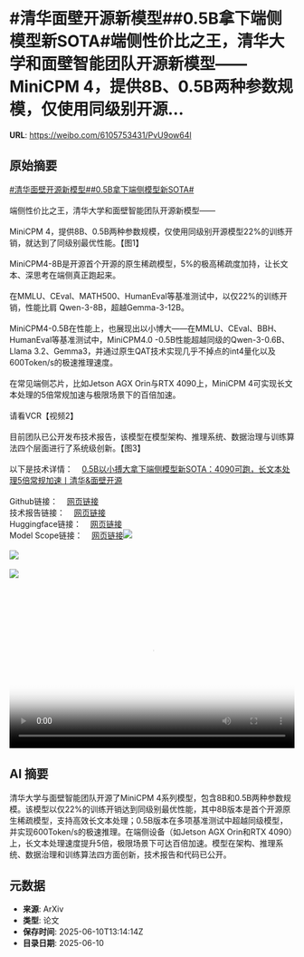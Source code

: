 # #清华面壁开源新模型##0.5B拿下端侧模型新SOTA#端侧性价比之王，清华大学和面壁智能团队开源新模型——MiniCPM 4，提供8B、0.5B两种参数规模，仅使用同级别开源...

**URL**: https://weibo.com/6105753431/PvU9ow64l

## 原始摘要

<a href="https://m.weibo.cn/search?containerid=231522type%3D1%26t%3D10%26q%3D%23%E6%B8%85%E5%8D%8E%E9%9D%A2%E5%A3%81%E5%BC%80%E6%BA%90%E6%96%B0%E6%A8%A1%E5%9E%8B%23&amp;extparam=%23%E6%B8%85%E5%8D%8E%E9%9D%A2%E5%A3%81%E5%BC%80%E6%BA%90%E6%96%B0%E6%A8%A1%E5%9E%8B%23" data-hide=""><span class="surl-text">#清华面壁开源新模型#</span></a><a href="https://m.weibo.cn/search?containerid=231522type%3D1%26t%3D10%26q%3D%230.5B%E6%8B%BF%E4%B8%8B%E7%AB%AF%E4%BE%A7%E6%A8%A1%E5%9E%8B%E6%96%B0SOTA%23&amp;extparam=%230.5B%E6%8B%BF%E4%B8%8B%E7%AB%AF%E4%BE%A7%E6%A8%A1%E5%9E%8B%E6%96%B0SOTA%23" data-hide=""><span class="surl-text">#0.5B拿下端侧模型新SOTA#</span></a><br><br>端侧性价比之王，清华大学和面壁智能团队开源新模型——<br><br>MiniCPM 4，提供8B、0.5B两种参数规模，仅使用同级别开源模型22%的训练开销，就达到了同级别最优性能。【图1】<br><br>MiniCPM4-8B是开源首个开源的原生稀疏模型，5%的极高稀疏度加持，让长文本、深思考在端侧真正跑起来。<br><br>在MMLU、CEval、MATH500、HumanEval等基准测试中，以仅22%的训练开销，性能比肩 Qwen-3-8B，超越Gemma-3-12B。<br><br>MiniCPM4-0.5B在性能上，也展现出以小博大——在MMLU、CEval、BBH、HumanEval等基准测试中，MiniCPM4.0 -0.5B性能超越同级的Qwen-3-0.6B、Llama 3.2、Gemma3，并通过原生QAT技术实现几乎不掉点的int4量化以及600Token/s的极速推理速度。<br><br>在常见端侧芯片，比如Jetson AGX Orin与RTX 4090上，MiniCPM 4可实现长文本处理的5倍常规加速与极限场景下的百倍加速。<br><br>请看VCR【视频2】<br><br>目前团队已公开发布技术报告，该模型在模型架构、推理系统、数据治理与训练算法四个层面进行了系统级创新。【图3】<br><br>以下是技术详情：<a href="https://weibo.cn/sinaurl?u=https%3A%2F%2Fmp.weixin.qq.com%2Fs%2F_d8yEfpkaqULxir6M3Wo2Q" data-hide=""><span class="url-icon"><img style="width: 1rem;height: 1rem" src="https://h5.sinaimg.cn/upload/2015/09/25/3/timeline_card_small_web_default.png" referrerpolicy="no-referrer"></span><span class="surl-text">0.5B以小搏大拿下端侧模型新SOTA：4090可跑，长文本处理5倍常规加速丨清华&amp;面壁开源</span></a><br><br>Github链接：<a href="https://weibo.cn/sinaurl?u=https%3A%2F%2Fgithub.com%2Fopenbmb%2Fminicpm" data-hide=""><span class="url-icon"><img style="width: 1rem;height: 1rem" src="https://h5.sinaimg.cn/upload/2015/09/25/3/timeline_card_small_web_default.png" referrerpolicy="no-referrer"></span><span class="surl-text">网页链接</span></a> <br>技术报告链接：<a href="https://weibo.cn/sinaurl?u=https%3A%2F%2Fgithub.com%2FOpenBMB%2FMiniCPM%2Fblob%2Fmain%2Freport%2FMiniCPM_4_Technical_Report.pdf" data-hide=""><span class="url-icon"><img style="width: 1rem;height: 1rem" src="https://h5.sinaimg.cn/upload/2015/09/25/3/timeline_card_small_web_default.png" referrerpolicy="no-referrer"></span><span class="surl-text">网页链接</span></a> <br>Huggingface链接：<a href="https://weibo.cn/sinaurl?u=https%3A%2F%2Fhuggingface.co%2Fcollections%2Fopenbmb%2Fminicpm-4-6841ab29d180257e940baa9b" data-hide=""><span class="url-icon"><img style="width: 1rem;height: 1rem" src="https://h5.sinaimg.cn/upload/2015/09/25/3/timeline_card_small_web_default.png" referrerpolicy="no-referrer"></span><span class="surl-text">网页链接</span></a> <br>Model Scope链接：<a href="https://weibo.cn/sinaurl?u=https%3A%2F%2Fwww.modelscope.cn%2Fcollections%2FMiniCPM-4-ec015560e8c84d" data-hide=""><span class="url-icon"><img style="width: 1rem;height: 1rem" src="https://h5.sinaimg.cn/upload/2015/09/25/3/timeline_card_small_web_default.png" referrerpolicy="no-referrer"></span><span class="surl-text">网页链接</span></a><img style="" src="https://tvax2.sinaimg.cn/large/006Fd7o3ly1i2ad36abvpj30zk0ezn40.jpg" referrerpolicy="no-referrer"><br><br><img style="" src="https://tvax4.sinaimg.cn/large/006Fd7o3ly1i2ad3ivo8jj31hc0u0aat.jpg" referrerpolicy="no-referrer"><br><br><img style="" src="https://tvax2.sinaimg.cn/large/006Fd7o3ly1i2ad1vskdnj30zk0mm484.jpg" referrerpolicy="no-referrer"><br><br><br clear="both"><div style="clear: both"></div><video controls="controls" poster="https://tvax2.sinaimg.cn/orj480/006Fd7o3ly1i2ad3jc6erj31hc0u0aat.jpg" style="width: 100%"><source src="https://f.video.weibocdn.com/o0/3uCJEUyclx08oVZzQqE8010412007U7I0E010.mp4?label=mp4_720p&amp;template=1280x720.25.0&amp;ori=0&amp;ps=1CwnkDw1GXwCQx&amp;Expires=1749564788&amp;ssig=SrCShpTDza&amp;KID=unistore,video"><source src="https://f.video.weibocdn.com/o0/zoT9hGOnlx08oVZziCeA010412003NXM0E010.mp4?label=mp4_hd&amp;template=852x480.25.0&amp;ori=0&amp;ps=1CwnkDw1GXwCQx&amp;Expires=1749564788&amp;ssig=MklL1XkB5W&amp;KID=unistore,video"><source src="https://f.video.weibocdn.com/o0/GMWtLHtjlx08oVZyU3Di010412002iP40E010.mp4?label=mp4_ld&amp;template=640x360.25.0&amp;ori=0&amp;ps=1CwnkDw1GXwCQx&amp;Expires=1749564788&amp;ssig=FO2dsV2quu&amp;KID=unistore,video"><p>视频无法显示，请前往<a href="https://video.weibo.com/show?fid=1034%3A5176039651868706" target="_blank" rel="noopener noreferrer">微博视频</a>观看。</p></video>

## AI 摘要

清华大学与面壁智能团队开源了MiniCPM 4系列模型，包含8B和0.5B两种参数规模。该模型以仅22%的训练开销达到同级别最优性能，其中8B版本是首个开源原生稀疏模型，支持高效长文本处理；0.5B版本在多项基准测试中超越同级模型，并实现600Token/s的极速推理。在端侧设备（如Jetson AGX Orin和RTX 4090）上，长文本处理速度提升5倍，极限场景下可达百倍加速。模型在架构、推理系统、数据治理和训练算法四方面创新，技术报告和代码已公开。

## 元数据

- **来源**: ArXiv
- **类型**: 论文
- **保存时间**: 2025-06-10T13:14:14Z
- **目录日期**: 2025-06-10
